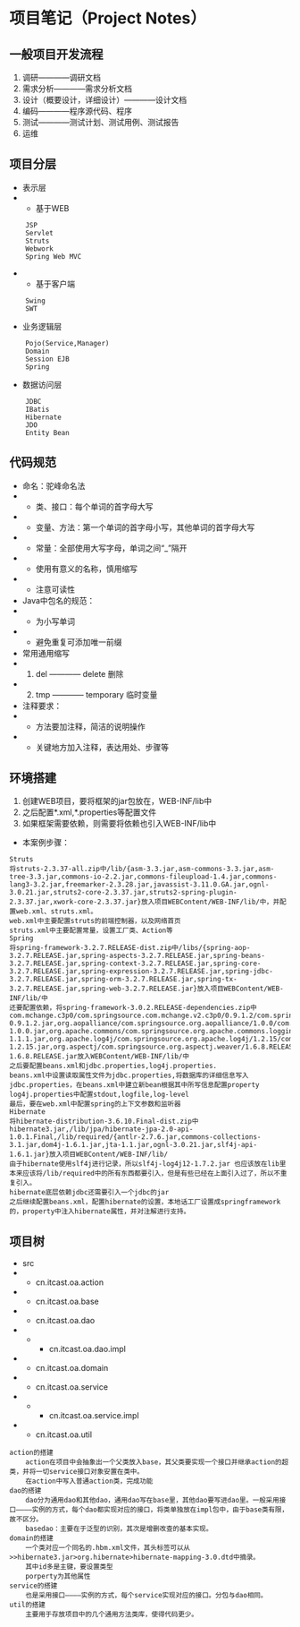 # 项目笔记（Project Notes）
## 一般项目开发流程
1) 调研————调研文档
2) 需求分析————需求分析文档
3) 设计（概要设计，详细设计）————设计文档
4) 编码————程序源代码、程序
5) 测试————测试计划、测试用例、测试报告
6) 运维
## 项目分层
* 表示层
* * 基于WEB
```
    JSP
    Servlet
    Struts
    Webwork
    Spring Web MVC
```
* * 基于客户端
```
    Swing
    SWT
```
* 业务逻辑层
```
    Pojo(Service,Manager)
    Domain
    Session EJB
    Spring
```
* 数据访问层
```
    JDBC
    IBatis
    Hibernate
    JDO
    Entity Bean
```
## 代码规范
* 命名：驼峰命名法
* * 类、接口：每个单词的首字母大写
* * 变量、方法：第一个单词的首字母小写，其他单词的首字母大写
* * 常量：全部使用大写字母，单词之间“_”隔开
* * 使用有意义的名称，慎用缩写
* * 注意可读性
* Java中包名的规范：
* * 为小写单词
* * 避免重复可添加唯一前缀
* 常用通用缩写
* 1) del ———— delete 删除
* 2) tmp ———— temporary 临时变量
* 注释要求：
* * 方法要加注释，简洁的说明操作
* * 关键地方加入注释，表达用处、步骤等
## 环境搭建
1) 创建WEB项目，要将框架的jar包放在，WEB-INF/lib中
2) 之后配置*.xml,*.properties等配置文件
3) 如果框架需要依赖，则需要将依赖也引入WEB-INF/lib中
* 本案例步骤：
```
Struts
将struts-2.3.37-all.zip中/lib/{asm-3.3.jar,asm-commons-3.3.jar,asm-tree-3.3.jar,commons-io-2.2.jar,commons-fileupload-1.4.jar,commons-lang3-3.2.jar,freemarker-2.3.28.jar,javassist-3.11.0.GA.jar,ognl-3.0.21.jar,struts2-core-2.3.37.jar,struts2-spring-plugin-2.3.37.jar,xwork-core-2.3.37.jar}放入项目WEBContent/WEB-INF/lib/中，并配置web.xml、struts.xml。
web.xml中主要配置struts的前端控制器，以及网络首页
struts.xml中主要配置常量，设置工厂类、Action等
Spring
将spring-framework-3.2.7.RELEASE-dist.zip中/libs/{spring-aop-3.2.7.RELEASE.jar,spring-aspects-3.2.7.RELEASE.jar,spring-beans-3.2.7.RELEASE.jar,spring-context-3.2.7.RELEASE.jar,spring-core-3.2.7.RELEASE.jar,spring-expression-3.2.7.RELEASE.jar,spring-jdbc-3.2.7.RELEASE.jar,spring-orm-3.2.7.RELEASE.jar,spring-tx-3.2.7.RELEASE.jar,spring-web-3.2.7.RELEASE.jar}放入项目WEBContent/WEB-INF/lib/中
还要配置依赖，将spring-framework-3.0.2.RELEASE-dependencies.zip中com.mchange.c3p0/com.springsource.com.mchange.v2.c3p0/0.9.1.2/com.springsource.com.mchange.v2.c3p0-0.9.1.2.jar,org.aopalliance/com.springsource.org.aopalliance/1.0.0/com.springsource.org.aopalliance-1.0.0.jar,org.apache.commons/com.springsource.org.apache.commons.logging/1.1.1/com.springsource.org.apache.commons.logging-1.1.1.jar,org.apache.log4j/com.springsource.org.apache.log4j/1.2.15/com.springsource.org.apache.log4j-1.2.15.jar,org.aspectj/com.springsource.org.aspectj.weaver/1.6.8.RELEASE/com.springsource.org.aspectj.weaver-1.6.8.RELEASE.jar放入WEBContent/WEB-INF/lib/中
之后要配置beans.xml和jdbc.properties,log4j.properties.
beans.xml中设置读取属性文件为jdbc.properties,将数据库的详细信息写入jdbc.properties，在beans.xml中建立新bean根据其中所写信息配置property
log4j.properties中配置stdout,logfile,log-level
最后，要在web.xml中配置spring的上下文参数和监听器
Hibernate
将hibernate-distribution-3.6.10.Final-dist.zip中hibernate3.jar,/lib/jpa/hibernate-jpa-2.0-api-1.0.1.Final,/lib/required/{antlr-2.7.6.jar,commons-collections-3.1.jar,dom4j-1.6.1.jar,jta-1.1.jar,ognl-3.0.21.jar,slf4j-api-1.6.1.jar}放入项目WEBContent/WEB-INF/lib/
由于hibernate使用slf4j进行记录，所以slf4j-log4j12-1.7.2.jar 也应该放在lib里
本来应该将/lib/required中的所有东西都要引入，但是有些已经在上面引入过了，所以不重复引入。
hibernate底层依赖jdbc还需要引入一个jdbc的jar
之后继续配置beans.xml，配置hibernate的设置，本地话工厂设置成springframework的，property中注入hibernate属性，并对注解进行支持。
```
## 项目树
* src
* * cn.itcast.oa.action
* * cn.itcast.oa.base
* * cn.itcast.oa.dao
* * * cn.itcast.oa.dao.impl
* * cn.itcast.oa.domain
* * cn.itcast.oa.service
* * * cn.itcast.oa.service.impl
* * cn.itcast.oa.util
```
action的搭建
    action在项目中会抽象出一个父类放入base，其父类要实现一个接口并继承action的超类，并将一切service接口对象安置在类中。
    在action中写入普通action类，完成功能
dao的搭建
    dao分为通用dao和其他dao，通用dao写在base里，其他dao要写进dao里。一般采用接口————实例的方式，每个dao都实现对应的接口，将类单独放在impl包中，由于base类有限，故不区分。
    basedao：主要在于泛型的识别，其次是增删改查的基本实现。
domain的搭建
    一个类对应一个同名的.hbm.xml文件，其头标签可以从>>hibernate3.jar>org.hibernate>hibernate-mapping-3.0.dtd中摘录。
    其中id多是主键，要设置类型
    porperty为其他属性
service的搭建
    也是采用接口————实例的方式，每个service实现对应的接口。分包与dao相同。
util的搭建
    主要用于存放项目中的几个通用方法类库，使得代码更少。
```